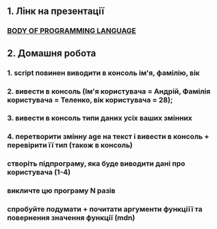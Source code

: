 ## 1. Лінк на презентації

### [BODY OF PROGRAMMING LANGUAGE](https://docs.google.com/presentation/d/1WaYT_5ZEbhGhGRJGpagVB-pTPcU9i-rgg5wc_wjcJa0/edit?usp=sharing)

## 2. Домашня робота

### 1. script повинен виводити в консоль ім'я, фамілію, вік

### 2. вивести в консоль (Ім'я користувача = Андрій, Фамілія користувача = Теленко, вік користувача = 28);

### 3. вивести в консоль типи даних усіх ваших змінних

### 4. перетворити змінну age на текст і вивести в консоль + перевірити її тип (також в консоль)

### створіть підпрограму, яка буде виводити дані про користувача (1-4)

### викличте цю програму N разів

### спробуйте подумати + почитати аргументи функціїї та повернення значення функції (mdn)
